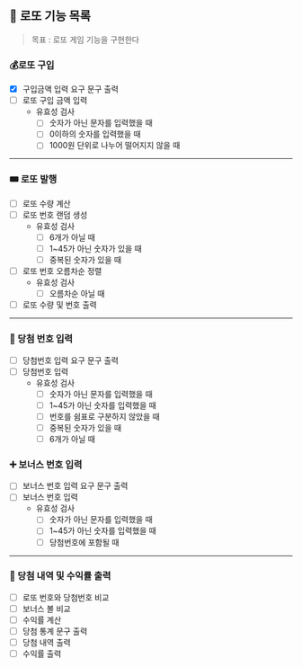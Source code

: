 ## 🎱 로또 기능 목록
> 목표 : 로또 게임 기능을 구현한다

### 💰로또 구입
- [x] 구입금액 입력 요구 문구 출력
- [ ] 로또 구입 금액 입력
  - 유효성 검사
    - [ ] 숫자가 아닌 문자를 입력했을 때
    - [ ] 0이하의 숫자를 입력했을 때
    - [ ] 1000원 단위로 나누어 떨어지지 않을 때
* * *

### 🎟️ 로또 발행
- [ ] 로또 수량 계산
- [ ] 로또 번호 랜덤 생성
    - 유효성 검사
      - [ ] 6개가 아닐 때
      - [ ] 1~45가 아닌 숫자가 있을 때
      - [ ] 중복된 숫자가 있을 때
- [ ] 로또 번호 오름차순 정렬
  - 유효성 검사
    - [ ] 오름차순 아닐 때
- [ ] 로또 수량 및 번호 출력
* * *

### 💬 당첨 번호 입력
- [ ] 당첨번호 입력 요구 문구 출력
- [ ] 당첨번호 입력
  - 유효성 검사
    - [ ] 숫자가 아닌 문자를 입력했을 때
    - [ ] 1~45가 아닌 숫자를 입력했을 때
    - [ ] 번호를 쉼표로 구분하지 않았을 때
    - [ ] 중복된 숫자가 있을 때
    - [ ] 6개가 아닐 때

### ➕ 보너스 번호 입력
- [ ] 보너스 번호 입력 요구 문구 출력
- [ ] 보너스 번호 입력
  - 유효성 검사
    - [ ] 숫자가 아닌 문자를 입력했을 때
    - [ ] 1~45가 아닌 숫자를 입력했을 때
    - [ ] 당첨번호에 포함될 때
* * *

### 🎉 당첨 내역 및 수익률 출력
- [ ] 로또 번호와 당첨번호 비교
- [ ] 보너스 볼 비교 
- [ ] 수익률 계산
- [ ] 당첨 통계 문구 출력
- [ ] 당첨 내역 출력
- [ ] 수익률 출력 
